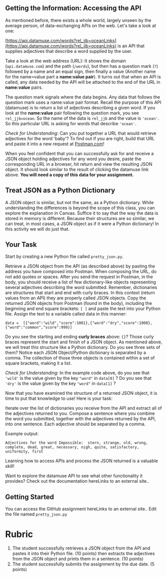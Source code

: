 ## Getting the Information: Accessing the API

As mentioned before, there exists a whole world, largely unseen by the average person, of data-exchanging APIs on the web. Let's take a look at one:

 [https://api.datamuse.com/words?rel_jjb=oceanLinks](https://api.datamuse.com/words?rel_jjb=oceanLinks) is an API that supplies adjectives that describe a word supplied by the user.

Take a look at the web address (URL): It shows the domain (`api.datamuse.com`) and the path (`/words`), but then has a question mark (`?`) followed by a name and an equal sign, then finally a value (Another name for the name=value part a **name:value pair**). It turns out that when an API is called, any data needed by the API will be attached to the end of the URL in **name:value** pairs.

The question mark signals where the data begins. Any data that follows the question mark uses a name:value pair format. Recall the purpose of this API (datamuse) is to return a list of adjectives describing a given word. If you look at the **name:value** pair following the question mark, you see `rel_jjb=ocean`. So the name of the data is `rel_jjb` and the value is `'ocean'`. So this particular URL is asking for words that describe `'ocean'`.

*Check for Understanding*: Can you put together a URL that would retrieve adjectives for the word 'baby'?
To find out if you are right, build that URL and paste it into a new request at [Postman.com](https://postman.com)!

When you feel confident that you can successfully ask for and receive a JSON object holding adjectives for any word you desire, paste the corresponding URL in a browser, hit return and view the resulting JSON object. It should look similar to the result of clicking the datamuse link above. **You will need a copy of this data for your assignment.**

## Treat JSON as a Python Dictionary

A JSON object is similar, but not the same, as a Python dictionary. While understanding the differences is beyond the scope of this class, you can explore the explanation in Canvas. Suffice it to say that the way the data is stored in memory is different. Because their structures are so similar, we can treat, in most cases, a JSON object as if it were a Python dictionary! In this activity we will do just that. 

## Your Task

Start by creating a new Python file called `pretty_json.py`.

Retrieve a JSON object from the API (as described above) by pasting the address you have composed into Postman. When composing the URL, do not add quotes or spaces. After you send the request in Postman, in the body, you should receive a list of few dictionary-like objects representing several adjectives describing the word submitted. Remember, dictionaries are structures that start and end with curly braces. In this context (return values from an API) they are properly called JSON objects.  Copy the returned JSON objects from Postman (found in the body), including the beginning and end square brackets: `[ ]` and paste the text into your Python file. Assign the text to a variable called data in this manner: 
```
data =  [{"word":"wild","score":1001},{"word":"dry","score":1000},{"word":"common","score":999}]
```
Do you see the starting and ending **curly braces** above: `{}`? Those curly braces represent the start and finish of a JSON object. As mentioned above, we will treat this structure like a Python dictionary. Do you see three sets of them? Notice each JSON Object/Python dictionary is separated by a comma. The collection of those three objects is contained within a set of square brackets, making it a list.

*Check for Understanding*: In the example code above, do you see that `'wild'` is the value given by the key `"word"` in `data[0]` ? Do you see that  `'dry'` is the value given by the key `"word"` in `data[1]` ? 

Now that you have examined the structure of a returned JSON object, it is time to put that knowledge to use! Here is your task:

Iterate over the list of dictionaries you receive from the API and extract all of the adjectives returned to you. Compose a sentence where you combine the word you submitted, together with the adjectives returned by the API, into one sentence. Each adjective should be separated by a comma.

Example output:

`Adjectives for the word Impossible:  stern, strange, old, wrong, complete, dead, great, necessary, nigh, quite, satisfactory, uniformity, first`

Learning how to access APIs and process the JSON returned is a valuable skill!

Want to explore the datamuse API to see what other functionality it provides? Check out the documentation hereLinks to an external site.. 

## Getting Started
You can access the GitHub assignment hereLinks to an external site.. Edit the file named `pretty_json.py`

# Rubric
1. The student successfully retrieves a JSON object from the API and pastes it into their Python file. (10 points) then extracts the adjectives from the JSON object and prints them in a sentence. (10 points)
3. The student successfully submits the assignment by the due date. (5 points)
